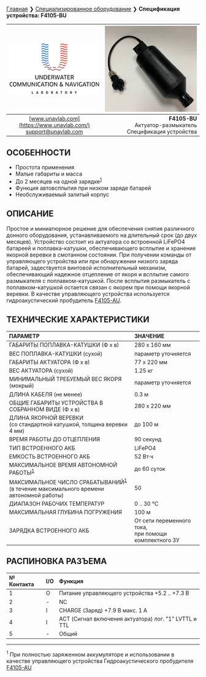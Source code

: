 [Главная](/README_RU) ❯ [Специализированное оборудование](/underwater_bespoke_systems_ru) ❯ **Спецификация устройства: F4105-BU**

<div style="page-break-after: always;"></div>

| ![logo](/documentation/sm_logo.png) | ![F4105-BU](/documentation/F4105_BU.png) |
| :---: | ---: |
| [www.unavlab.com](https://www.unavlab.com/) <br/> [support@unavlab.com](mailto:support@unavlab.com) | **F4105-BU** <br/> Актуатор-размыкатель <br/> Спецификация устройства |

## ОСОБЕННОСТИ

* Простота применения
* Малые габариты и масса
* До 2 месяцев на одной зарядке<sup>[1](#footnote1)</sup>
* Функция автовсплытия при низком заряде батарей
* Необслуживаемый залитый корпус

## ОПИСАНИЕ

Простое и миниатюрное решение для обеспечения снятия различного донного оборудования, устанавливаемого на длительный срок (до двух месяцев).
Устройство состоит из актуатора со встроенной LiFePO4 батареей и поплавка-катушки, обеспечивающего всплытие и хранение якорной веревки в смотанном состоянии.
При получении команды от управляющего устройства или при обнаружении низкого заряда батарей, задествуется винтовой исполнительный механизм, обеспечивающий надежное отцепление от якоря и всплытие самого размыкателя с поплавком-катушкой. После всплытия размыкатель с поплавком-катушкой остается связан с якорем при помощи якорной веревки.
В качестве управляющего устройства используется гидроакустический пробудитель [F4105-AU](F4105_AU_Specification_ru.md).
  
<div style="page-break-after: always;"></div>

## ТЕХНИЧЕСКИЕ ХАРАКТЕРИСТИКИ

| ПАРАМЕТР | ЗНАЧЕНИЕ |
| :--- | :--- |
| ГАБАРИТЫ ПОПЛАВКА-КАТУШКИ (Ф х в)| 280 x 160 мм |
| ВЕС ПОПЛАВКА-КАТУШКИ (сухой) | параметр уточняется |
| ГАБАРИТЫ АКТУАТОРА (Ф х в)| 77 x 220 мм |
| ВЕС АКТУАТОРА (сухой) | 1.25 кг |
| МИНИМАЛЬНЫЙ ТРЕБУЕМЫЙ ВЕС ЯКОРЯ (мокрый) | параметр уточняется |
| ДЛИНА КАБЕЛЯ (не менее) | 0.3 м |
| ОБЩИЕ ГАБАРИТЫ УСТРОЙСТВА В СОБРАННОМ ВИДЕ (Ф x в) | 280 x 220 мм |
| ДЛИНА ЯКОРНОЙ ВЕРЕВКИ <br/> (cо стандартной катушкой, толщина веревки 4 мм) | до 100 м |
| ВРЕМЯ РАБОТЫ ДО ОТЦЕПЛЕНИЯ | 90 секунд |
| ТИП ВСТРОЕННОГО АКБ | LiFePO4 |
| ЕМКОСТЬ ВСТРОЕННОГО АКБ | 52 Вт·ч | 
| МАКСИМАЛЬНОЕ ВРЕМЯ АВТОНОМНОЙ РАБОТЫ<sup>[1](#footnote1)</sup> | до 60 суток  |
| МАКСИМАЛЬНОЕ ЧИСЛО СРАБАТЫВАНИЙ<sup>[1](#footnote1)</sup> <br/> (в течение максимального времени автономной работы) | 50 |
| ДИАПАЗОН РАБОЧИХ ТЕМПЕРАТУР | 0 .. 30 °С |
| МАКСИМАЛЬНАЯ ГЛУБИНА ПОГРУЖЕНИЯ | 100 м |
| ЗАРЯДКА ВСТРОЕННОГО АКБ | От сети переменного тока, <br/> при помощи комплектного ЗУ |

## РАСПИНОВКА РАЗЪЕМА

| № Контакта | I/O | Функция |
| :--- | :--- | :--- |
| 1 | O | Питание управляющего устройства +5.2 .. +7.3 В |
| 2 | - | NC |
| 3 | I | СHARGE (Заряд) +7.9 В макс. 1 А |
| 4 | I | ACT (Сигнал включения актуатора) лог. "1" LVTTL и TTL |
| 5 | - | Общий |

<div style="page-break-after: always;"></div>

________________
<a name="footnote1"><sup>1</sup></a> При полностью заряженном аккумуляторе и использовании в качестве управляющего устройства Гидроакустического пробудителя [F4105-AU](F4105_AU_Specification_ru.md)  

<div style="page-break-after: always;"></div>
